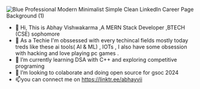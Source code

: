 ![Blue Professional Modern Minimalist Simple Clean LinkedIn Career Page Background (1)](https://github.com/abhayv290/abhayv290/assets/133063358/6c1851e3-6a7d-4ccd-9534-33060c292ac7)





- 👋 Hi, This is Abhay Vishwakarma ,A MERN Stack Developer   ,BTECH (CSE) sophomore 
- 👀 As a Techie I'm obssessed with every techincal fields mostly today treds like these ai tools( AI & ML) , IOTs , I also have some obsession with hacking and  love playing pc games .
- 🌱 I’m currently learning   DSA with C++ and exploring  competitive programing 
- 💞️ I’m looking  to colaborate and doing  open source for gsoc 2024
- 📫you can connect me on https://linktr.ee/abhayvii

<!---
abhayv290/abhayv290 is a ✨ special ✨ repository because its `README.md` (this file) appears on your GitHub profile.
You can click the Preview link to take a look at your changes.
--->
